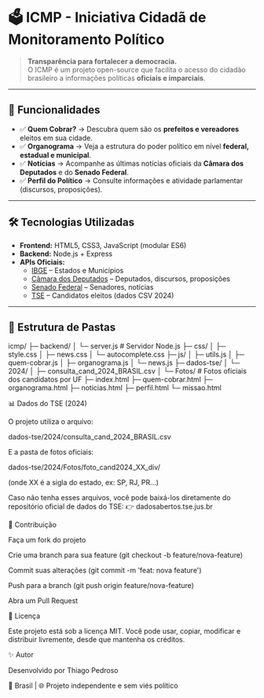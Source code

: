 # 🗳️ ICMP - Iniciativa Cidadã de Monitoramento Político

> **Transparência para fortalecer a democracia.**  
> O ICMP é um projeto open-source que facilita o acesso do cidadão brasileiro a informações políticas **oficiais e imparciais**.

---

## 🚀 Funcionalidades

- ✅ **Quem Cobrar?** → Descubra quem são os **prefeitos e vereadores** eleitos em sua cidade.  
- ✅ **Organograma** → Veja a estrutura do poder político em nível **federal, estadual e municipal**.  
- ✅ **Notícias** → Acompanhe as últimas notícias oficiais da **Câmara dos Deputados** e do **Senado Federal**.  
- ✅ **Perfil do Político** → Consulte informações e atividade parlamentar (discursos, proposições).  

---

## 🛠️ Tecnologias Utilizadas

- **Frontend:** HTML5, CSS3, JavaScript (modular ES6)  
- **Backend:** Node.js + Express  
- **APIs Oficiais:**  
  - [IBGE](https://servicodados.ibge.gov.br) – Estados e Municípios  
  - [Câmara dos Deputados](https://dadosabertos.camara.leg.br/) – Deputados, discursos, proposições  
  - [Senado Federal](https://legis.senado.leg.br/dadosabertos/) – Senadores, notícias  
  - [TSE](https://dadosabertos.tse.jus.br/) – Candidatos eleitos (dados CSV 2024)  

---

## 📂 Estrutura de Pastas

icmp/
├─ backend/
│ └─ server.js # Servidor Node.js
├─ css/
│ ├─ style.css
│ ├─ news.css
│ └─ autocomplete.css
├─ js/
│ ├─ utils.js
│ ├─ quem-cobrar.js
│ ├─ organograma.js
│ └─ news.js
├─ dados-tse/
│ └─ 2024/
│ ├─ consulta_cand_2024_BRASIL.csv
│ └─ Fotos/ # Fotos oficiais dos candidatos por UF
├─ index.html
├─ quem-cobrar.html
├─ organograma.html
├─ noticias.html
├─ perfil.html
└─ missao.html

📊 Dados do TSE (2024)

O projeto utiliza o arquivo:

dados-tse/2024/consulta_cand_2024_BRASIL.csv


E a pasta de fotos oficiais:

dados-tse/2024/Fotos/foto_cand2024_XX_div/


(onde XX é a sigla do estado, ex: SP, RJ, PR...)

Caso não tenha esses arquivos, você pode baixá-los diretamente do repositório oficial de dados do TSE:
👉 dadosabertos.tse.jus.br


🤝 Contribuição

Faça um fork do projeto

Crie uma branch para sua feature (git checkout -b feature/nova-feature)

Commit suas alterações (git commit -m 'feat: nova feature')

Push para a branch (git push origin feature/nova-feature)

Abra um Pull Request

📜 Licença

Este projeto está sob a licença MIT.
Você pode usar, copiar, modificar e distribuir livremente, desde que mantenha os créditos.

✨ Autor

Desenvolvido por Thiago Pedroso


📍 Brasil | 🌐 Projeto independente e sem viés político

